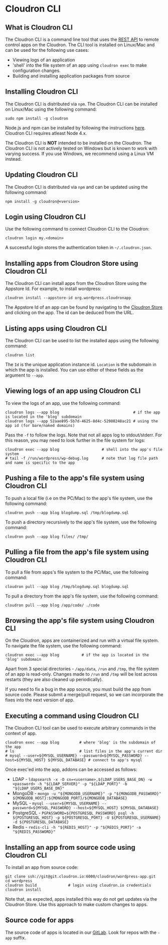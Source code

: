 # Cloudron CLI

## What is Cloudron CLI

The Cloudron CLI is a command line tool that uses the [REST API](/documentation/developer/api/)
to remote control apps on the Cloudron. The CLI tool is installed on Linux/Mac and can be used
for the following use cases:

* Viewing logs of an application
* 'shell' into the file system of an app using `cloudron exec` to make
   configuration changes.
* Building and installing application packages from source

## Installing Cloudron CLI

The Cloudron CLI is distributed via `npm`. The Cloudron CLI can be installed
on Linux/Mac using the following command:

```
sudo npm install -g cloudron
```

Node.js and npm can be installed by following the instructions
[here](https://nodejs.org/en/download/package-manager/). Cloudron CLI requires atleast
Node 4.x.

The Cloudron CLI is **NOT** intended to be installed on the Cloudron. The Cloudron
CLI is not actively tested on Windows but is known to work with varying success.
If you use Windows, we recommend using a Linux VM instead.

## Updating Cloudron CLI

The Cloudron CLI is distributed via `npm` and can be updated using the following command:

```
npm install -g cloudron@<version>
```

## Login using Cloudron CLI

Use the following command to connect Cloudron CLI to the Cloudron:

```
cloudron login my.<domain>
```

A successful login stores the authentication token in `~/.cloudron.json`.

## Installing apps from Cloudron Store using Cloudron CLI

The Cloudron CLI can install apps from the Cloudron Store using the Appstore Id. For example,
to install wordpress:

```
cloudron install --appstore-id org.wordpress.cloudronapp
```

The Appstore Id of an app can be found by navigating to the [Cloudron Store](https://cloudron.io/store/index.html)
and clicking on the app. The id can be deduced from the URL.

## Listing apps using Cloudron CLI

The Cloudron CLI can be used to list the installed apps using the following command:

```
cloudron list
```

The `Id` is the unique application instance id. `Location` is the subdomain in which the app is
installed. You can use either of these fields as the argument to `--app`.

## Viewing logs of an app using Cloudron CLI

To view the logs of an app, use the following command:

```
cloudron logs --app blog                                 # if the app is located in the 'blog' subdomain
cloudron logs --app 52aae895-5b7d-4625-8d4c-52980248ac21 # using the app id (for bare/naked domains)
```

Pass the `-f` to follow the logs. Note that not all apps log to stdout/stderr. For this
reason, you may need to look further in the file system for logs:

```
cloudron exec --app blog                   # shell into the app's file system
# tail -f /run/wordpress/wp-debug.log      # note that log file path and name is specific to the app
```

## Pushing a file to the app's file system using Cloudron CLI

To push a local file (i.e on the PC/Mac) to the app's file system, use the following command:

```
cloudron push --app blog blogdump.sql /tmp/blogdump.sql
```

To push a directory recursively to the app's file system, use the following command:

```
cloudron push --app blog files/ /tmp/
```

## Pulling a file from the app's file system using Cloudron CLI

To pull a file from apps's file system to the PC/Mac, use the following command:

```
cloudron pull --app blog /tmp/blogdump.sql blogdump.sql
```

To pull a directory from the app's file system, use the following command:

```
cloudron pull --app blog /app/code/ ./code
```

## Browsing the app's file system using Cloudron CLI

On the Cloudron, apps are containerized and run with a virtual file system. To navigate the
file system, use the following command:

```
cloudron exec --app blog          # if the app is located in the 'blog' subdomain
```

Apart from 3 special directories - `/app/data`, `/run` and `/tmp`, the file system of an app is
read-only. Changes made to `/run` and `/tmp` will be lost across restarts (they are also cleaned
up periodically).

If you need to fix a bug in the app source, you must build the app from source code. Please
submit a merge/pull request, so we can incorporate the fixes into the next version of app.

## Executing a command using Cloudron CLI

The Cloudron CLI tool can be used to execute arbitrary commands in the context of app.

```
cloudron exec --app blog         # where 'blog' is the subdomain of the app
# ls                             # list files in the app's current dir
# mysql --user=${MYSQL_USERNAME} --password=${MYSQL_PASSWORD} --host=${MYSQL_HOST} ${MYSQL_DATABASE} # connect to app's mysql
```

Once exec'ed into the app, addons can be accessed as follows:

* LDAP - `ldapsearch -x -D cn=<username>,${LDAP_USERS_BASE_DN} -w <password> -h "${LDAP_SERVER}" -p "${LDAP_PORT}" -b  "${LDAP_USERS_BASE_DN}"`
* MongoDB - `mongo -u "${MONGODB_USERNAME}" -p "${MONGODB_PASSWORD}" ${MONGODB_HOST}:${MONGODB_PORT}/${MONGODB_DATABASE}`
* MySQL - `mysql --user=${MYSQL_USERNAME} --password=${MYSQL_PASSWORD} --host=${MYSQL_HOST} ${MYSQL_DATABASE}`
* PostgreSQL - `PGPASSWORD=${POSTGRESQL_PASSWORD} psql -h ${POSTGRESQL_HOST} -p ${POSTGRESQL_PORT} -U ${POSTGRESQL_USERNAME} -d ${POSTGRESQL_DATABASE}
`
* Redis - `redis-cli -h "${REDIS_HOST}" -p "${REDIS_PORT}" -a "${REDIS_PASSWORD}"`

## Installing an app from source code using Cloudron CLI

To install an app from source code:

```
git clone ssh://git@git.cloudron.io:6000/cloudron/wordpress-app.git
cd wordpress
cloudron build              # login using cloudron.io credentials
cloudron install
```

Note that, as expected, apps installed this way do not get updates via the Cloudron Store.
Use this approach to make custom changes to apps.

## Source code for apps

The source code of apps is located in our [GitLab](https://git.cloudron.io/cloudron). Look
for repos with the `-app` suffix.

